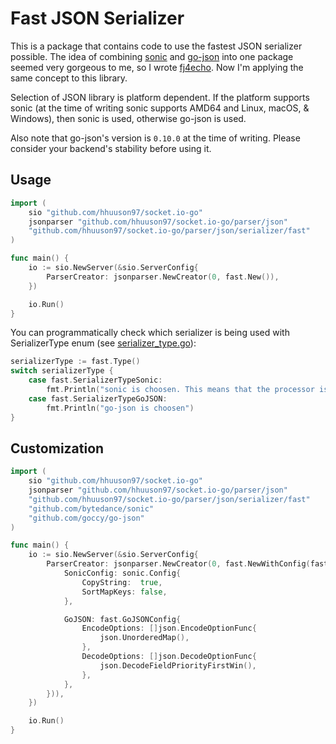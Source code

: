 # Fast JSON Serializer

This is a package that contains code to use the fastest JSON serializer possible. The idea of combining [sonic](https://github.com/bytedance/sonic) and [go-json](https://github.com/goccy/go-json) into one package seemed very gorgeous to me, so I wrote [fj4echo](https://github.com/karagenc/fj4echo). Now I'm applying the same concept to this library.

Selection of JSON library is platform dependent. If the platform supports sonic (at the time of writing sonic supports AMD64 and Linux, macOS, & Windows), then sonic is used, otherwise go-json is used.

Also note that go-json's version is `0.10.0` at the time of writing. Please consider your backend's stability before using it.

## Usage

```go
import (
    sio "github.com/hhuuson97/socket.io-go"
    jsonparser "github.com/hhuuson97/socket.io-go/parser/json"
    "github.com/hhuuson97/socket.io-go/parser/json/serializer/fast"
)

func main() {
    io := sio.NewServer(&sio.ServerConfig{
        ParserCreator: jsonparser.NewCreator(0, fast.New()),
    })

    io.Run()
}
```

You can programmatically check which serializer is being used with SerializerType enum (see [serializer_type.go](serializer_type.go)):

```go
serializerType := fast.Type()
switch serializerType {
    case fast.SerializerTypeSonic:
        fmt.Println("sonic is choosen. This means that the processor is amd64")
    case fast.SerializerTypeGoJSON:
        fmt.Println("go-json is choosen")
}
```

## Customization

```go
import (
    sio "github.com/hhuuson97/socket.io-go"
    jsonparser "github.com/hhuuson97/socket.io-go/parser/json"
    "github.com/hhuuson97/socket.io-go/parser/json/serializer/fast"
    "github.com/bytedance/sonic"
    "github.com/goccy/go-json"
)

func main() {
    io := sio.NewServer(&sio.ServerConfig{
        ParserCreator: jsonparser.NewCreator(0, fast.NewWithConfig(fast.Config{
            SonicConfig: sonic.Config{
                CopyString:  true,
                SortMapKeys: false,
            },

            GoJSON: fast.GoJSONConfig{
                EncodeOptions: []json.EncodeOptionFunc{
                    json.UnorderedMap(),
                },
                DecodeOptions: []json.DecodeOptionFunc{
                    json.DecodeFieldPriorityFirstWin(),
                },
            },
        })),
    })

    io.Run()
}
```
